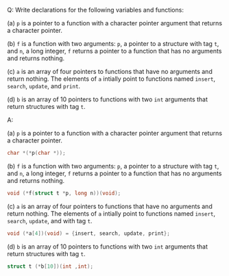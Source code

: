 Q: Write declarations for the following variables and functions:

(a) `p` is a pointer to a function with a character pointer argument that
returns a character pointer.

(b) `f` is a function with two arguments: `p`, a pointer to a structure with tag
`t`, and `n`, a long integer, `f` returns a pointer to a function that has no
arguments and returns nothing.

(c) `a` is an array of four pointers to functions that have no arguments and
return nothing. The elements of `a` intially point to functions named `insert`,
`search`, `update`, and `print`.

(d) `b` is an array of 10 pointers to functions with two `int` arguments that
return structures with tag `t`.

A:

(a) `p` is a pointer to a function with a character pointer argument that
returns a character pointer.

```c
char *(*p(char *));
```

(b) `f` is a function with two arguments: `p`, a pointer to a structure with tag
`t`, and `n`, a long integer, `f` returns a pointer to a function that has no
arguments and returns nothing.

```c
void (*f(struct t *p, long n))(void);
```

(c) `a` is an array of four pointers to functions that have no arguments and
return nothing. The elements of `a` intially point to functions named `insert`,
`search`, `update`, and with tag `t`.

```c
void (*a[4])(void) = {insert, search, update, print};
```

(d) `b` is an array of 10 pointers to functions with two `int` arguments that
return structures with tag `t`.

```c
struct t (*b[10])(int ,int);
```
